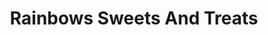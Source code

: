 ---
title: "Rainbows Sweets And Treats"
url: /chesterfield/rainbows-sweets-and-treats/
shop: confectionery
---